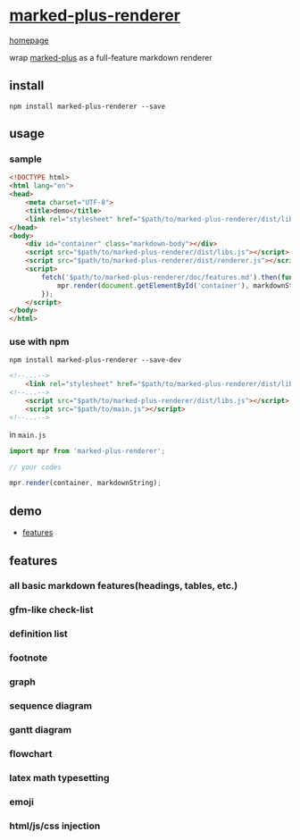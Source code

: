 # [marked-plus-renderer](http://leungwensen.github.io/marked-plus-renderer/)

[homepage](http://leungwensen.github.io/marked-plus-renderer/)

wrap [marked-plus](https://github.com/leungwensen/marked-plus) as a full-feature markdown renderer

## install

`npm install marked-plus-renderer --save`

## usage

### sample

```html
<!DOCTYPE html>
<html lang="en">
<head>
    <meta charset="UTF-8">
    <title>demo</title>
    <link rel="stylesheet" href="$path/to/marked-plus-renderer/dist/libs.css">
</head>
<body>
    <div id="container" class="markdown-body"></div>
    <script src="$path/to/marked-plus-renderer/dist/libs.js"></script>
    <script src="$path/to/marked-plus-renderer/dist/renderer.js"></script>
    <script>
        fetch('$path/to/marked-plus-renderer/doc/features.md').then(function(markdownString){
            mpr.render(document.getElementById('container'), markdownString);
        });
    </script>
</body>
</html>
```

### use with npm

```shell
npm install marked-plus-renderer --save-dev
```

```html
<!--...-->
    <link rel="stylesheet" href="$path/to/marked-plus-renderer/dist/libs.css">
<!--...-->
    <script src="$path/to/marked-plus-renderer/dist/libs.js"></script>
    <script src="$path/to/main.js"></script>
<!--...-->
```

in `main.js`

```javascript
import mpr from 'marked-plus-renderer'; 

// your codes

mpr.render(container, markdownString);
```

## demo

* [features](./demo/features.html)

## features

### all basic markdown features(headings, tables, etc.)

### gfm-like check-list

### definition list

### footnote

### graph

### sequence diagram

### gantt diagram

### flowchart

### latex math typesetting

### emoji

### html/js/css injection
